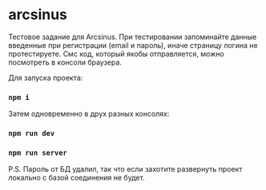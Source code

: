 # arcsinus
Тестовое задание для Arcsinus.
При тестировании запоминайте данные введенные при регистрации (email и пароль), иначе страницу логина не протестируете.
Смс код, который якобы отправляется, можно посмотреть в консоли браузера.


Для запуска проекта:

### `npm i`

Затем одновременно в друх разных консолях:

### `npm run dev`
### `npm run server`

P.S. Пароль от БД удалил, так что если захотите развернуть проект локально с базой соединения не будет.

